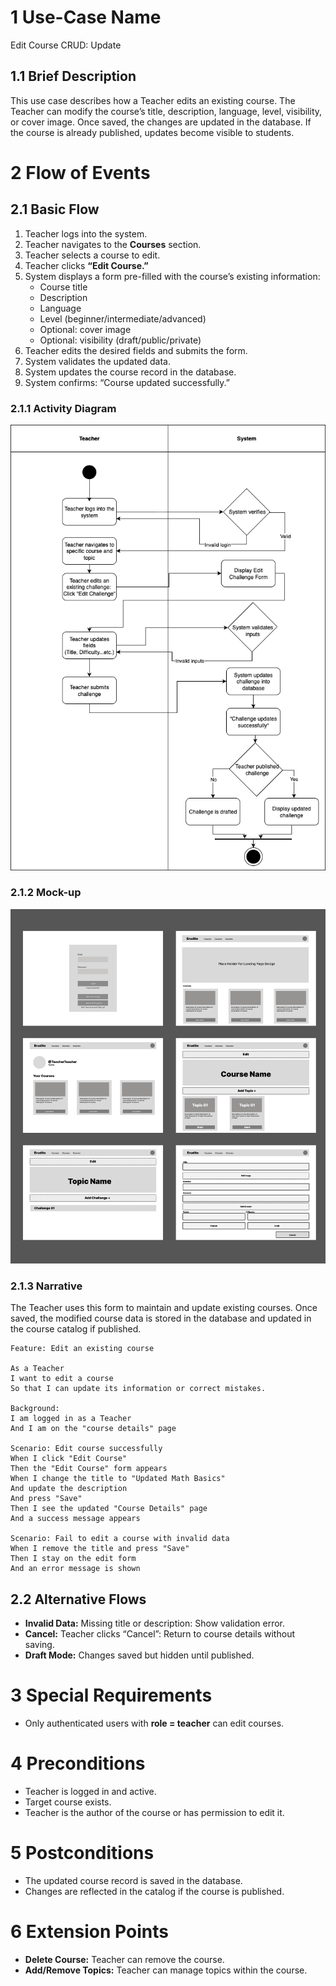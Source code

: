 # 1 Use-Case Name
Edit Course CRUD: Update

## 1.1 Brief Description

This use case describes how a Teacher edits an existing course. The Teacher can modify the course’s title, description, language, level, visibility, or cover image. Once saved, the changes are updated in the database. If the course is already published, updates become visible to students.

# 2 Flow of Events
## 2.1 Basic Flow
1. Teacher logs into the system.
2. Teacher navigates to the **Courses** section.
3. Teacher selects a course to edit.
4. Teacher clicks **“Edit Course.”**
5. System displays a form pre-filled with the course’s existing information:
   - Course title  
   - Description  
   - Language  
   - Level (beginner/intermediate/advanced)  
   - Optional: cover image  
   - Optional: visibility (draft/public/private)
6. Teacher edits the desired fields and submits the form.
7. System validates the updated data.
8. System updates the course record in the database.
9. System confirms: “Course updated successfully.”

### 2.1.1 Activity Diagram

![Activity Diagram](https://github.com/Ngoc901/erudite-documentation/blob/main/UCs/EditChallenges/EditChallengesActivityDiagramCorrected.drawio.png)

### 2.1.2 Mock-up

![Mock-up](https://github.com/Ngoc901/erudite-documentation/blob/main/UCs/CreateChallenges/Lo-Fi.png)

### 2.1.3 Narrative
The Teacher uses this form to maintain and update existing courses. Once saved, the modified course data is stored in the database and updated in the course catalog if published.
```
Feature: Edit an existing course

As a Teacher
I want to edit a course
So that I can update its information or correct mistakes.

Background:
I am logged in as a Teacher
And I am on the "course details" page

Scenario: Edit course successfully
When I click "Edit Course"
Then the "Edit Course" form appears
When I change the title to "Updated Math Basics"
And update the description
And press "Save"
Then I see the updated "Course Details" page
And a success message appears

Scenario: Fail to edit a course with invalid data
When I remove the title and press "Save"
Then I stay on the edit form
And an error message is shown

```
## 2.2 Alternative Flows
- **Invalid Data:** Missing title or description: Show validation error.  
- **Cancel:** Teacher clicks “Cancel”: Return to course details without saving.   
- **Draft Mode:** Changes saved but hidden until published.

# 3 Special Requirements
- Only authenticated users with **role = teacher** can edit courses.

# 4 Preconditions

- Teacher is logged in and active.  
- Target course exists.  
- Teacher is the author of the course or has permission to edit it.

# 5 Postconditions
- The updated course record is saved in the database.  
- Changes are reflected in the catalog if the course is published.  

# 6 Extension Points

- **Delete Course:** Teacher can remove the course.  
- **Add/Remove Topics:** Teacher can manage topics within the course.  

